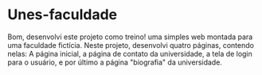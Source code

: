 # Unes-faculdade
Bom, desenvolvi este projeto como treino! uma simples web montada para uma faculdade fictícia. Neste projeto, desenvolvi quatro páginas, contendo nelas: A página inicial, a página de contato da universidade, a tela de login para o usuário, e por último a página "biografia" da universidade.
